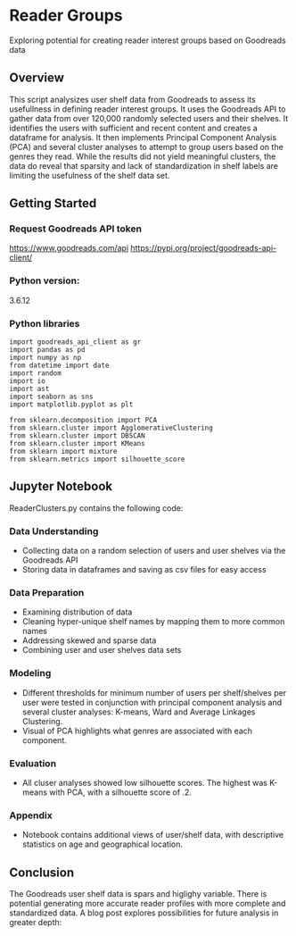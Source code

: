 # Reader Groups
Exploring potential for creating reader interest groups based on Goodreads data

## Overview
This script analysizes user shelf data from Goodreads to assess its usefullness in defining reader interest groups. It uses the Goodreads API to gather data from over 120,000 randomly selected users and their shelves. It identifies the users with sufficient and recent content and creates a dataframe for analysis. It then implements Principal Component Analysis (PCA) and several cluster analyses to attempt to group users based on the genres they read. While the results did not yield meaningful clusters, the data do reveal that sparsity and lack of standardization in shelf labels are limiting the usefulness of the shelf data set. 

## Getting Started

### Request Goodreads API token
https://www.goodreads.com/api
https://pypi.org/project/goodreads-api-client/

### Python version: 
3.6.12

### Python libraries
```
import goodreads_api_client as gr
import pandas as pd
import numpy as np
from datetime import date
import random
import io 
import ast
import seaborn as sns
import matplotlib.pyplot as plt

from sklearn.decomposition import PCA
from sklearn.cluster import AgglomerativeClustering
from sklearn.cluster import DBSCAN
from sklearn.cluster import KMeans
from sklearn import mixture
from sklearn.metrics import silhouette_score
```

## Jupyter Notebook
ReaderClusters.py contains the following code:

### Data Understanding
- Collecting data on a random selection of users and user shelves via the Goodreads API
- Storing data in dataframes and saving as csv files for easy access

### Data Preparation
- Examining distribution of data 
- Cleaning hyper-unique shelf names by mapping them to more common names 
- Addressing skewed and sparse data
- Combining user and user shelves data sets

### Modeling 
- Different thresholds for minimum number of users per shelf/shelves per user were tested in conjunction with principal component analysis and several cluster analyses: K-means, Ward and Average Linkages Clustering. 
- Visual of PCA highlights what genres are associated with each component.

### Evaluation
- All cluser analyses showed low silhouette scores. The highest was K-means with PCA, with a silhouette score of .2.

### Appendix
- Notebook contains additional views of user/shelf data, with descriptive statistics on age and geographical location.

## Conclusion
The Goodreads user shelf data is spars and higlighy variable. There is potential generating more accurate reader profiles with more complete and standardized data. A blog post explores possibilities for future analysis in greater depth: 
